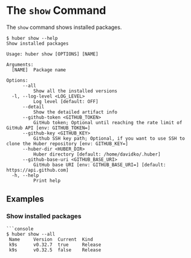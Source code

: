 # The `show` Command

The `show` command shows installed packages.

```console
$ huber show --help
Show installed packages

Usage: huber show [OPTIONS] [NAME]

Arguments:
  [NAME]  Package name

Options:
      --all
          Show all the installed versions
  -l, --log-level <LOG_LEVEL>
          Log level [default: OFF]
      --detail
          Show the detailed artifact info
      --github-token <GITHUB_TOKEN>
          GitHub token; Optional until reaching the rate limit of GitHub API [env: GITHUB_TOKEN=]
      --github-key <GITHUB_KEY>
          Github SSH key path; Optional, if you want to use SSH to clone the Huber repository [env: GITHUB_KEY=]
      --huber-dir <HUBER_DIR>
          Huber directory [default: /home/davidko/.huber]
      --github-base-uri <GITHUB_BASE_URI>
          GitHub base URI [env: GITHUB_BASE_URI=] [default: https://api.github.com]
  -h, --help
          Print help
```

## Examples

### Show installed packages

```console
```console
$ huber show --all
 Name     Version  Current  Kind 
 k9s      v0.32.7  true     Release 
 k9s      v0.32.5  false    Release 
```
